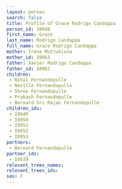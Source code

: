 ```yaml
---
layout: person
search: false
title: Profile of Grace Rodrigo Candappa
person_id: I0948
first_name: Grace
last_name: Rodrigo Candappa
full_name: Grace Rodrigo Candappa
mother: Irene Muttukisna
mother_id: I0963
father: Xavier Rodrigo Candappa
father_id: I0962
children:
 - Nihal Fernandopulle
 - Neville Fernandopulle
 - Shree Fernandopulle
 - Prakash Fernandopulle
 - Bernard Sri Rajan Fernandopulle
children_ids:
 - I0949
 - I0950
 - I0951
 - I0952
 - I0953
partners:
 - Bernard Fernandopulle
partner_ids:
 - I0939
relevant_trees_names:
relevant_trees_ids:
sex: F
---
```


